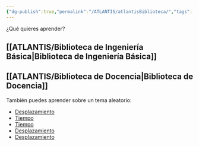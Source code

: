 ```yaml
---
{"dg-publish":true,"permalink":"/ATLANTIS/atlantisBiblioteca/","tags":["gardenEntry"]}
---
```


¿Qué quieres aprender?

## [[ATLANTIS/Biblioteca de Ingeniería Básica\|Biblioteca de Ingeniería Básica]]
## [[ATLANTIS/Biblioteca de Docencia\|Biblioteca de Docencia]]

También puedes aprender sobre un tema aleatorio:
<div><ul class="dataview list-view-ul"><li><span><a data-tooltip-position="top" aria-label="CUADERNO/INGENIERÍA BÁSICA/Desplazamiento.md" data-href="CUADERNO/INGENIERÍA BÁSICA/Desplazamiento.md" href="CUADERNO/INGENIERÍA BÁSICA/Desplazamiento.md" class="internal-link" target="_blank" rel="noopener">Desplazamiento</a></span></li><li><span><a data-tooltip-position="top" aria-label="CUADERNO/INGENIERÍA BÁSICA/Tiempo.md" data-href="CUADERNO/INGENIERÍA BÁSICA/Tiempo.md" href="CUADERNO/INGENIERÍA BÁSICA/Tiempo.md" class="internal-link" target="_blank" rel="noopener">Tiempo</a></span></li><li><span><a data-tooltip-position="top" aria-label="CUADERNO/INGENIERÍA BÁSICA/Tiempo.md" data-href="CUADERNO/INGENIERÍA BÁSICA/Tiempo.md" href="CUADERNO/INGENIERÍA BÁSICA/Tiempo.md" class="internal-link" target="_blank" rel="noopener">Tiempo</a></span></li><li><span><a data-tooltip-position="top" aria-label="CUADERNO/INGENIERÍA BÁSICA/Desplazamiento.md" data-href="CUADERNO/INGENIERÍA BÁSICA/Desplazamiento.md" href="CUADERNO/INGENIERÍA BÁSICA/Desplazamiento.md" class="internal-link" target="_blank" rel="noopener">Desplazamiento</a></span></li><li><span><a data-tooltip-position="top" aria-label="CUADERNO/INGENIERÍA BÁSICA/Desplazamiento.md" data-href="CUADERNO/INGENIERÍA BÁSICA/Desplazamiento.md" href="CUADERNO/INGENIERÍA BÁSICA/Desplazamiento.md" class="internal-link" target="_blank" rel="noopener">Desplazamiento</a></span></li></ul></div>

